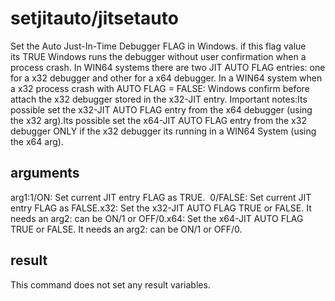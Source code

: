 # setjitauto/jitsetauto

Set the Auto Just-In-Time Debugger FLAG in Windows. if this flag value its TRUE Windows runs the debugger without user confirmation when a process crash. In WIN64 systems there are two JIT AUTO FLAG entries: one for a x32 debugger and other for a x64 debugger. In a WIN64 system when a x32 process crash with AUTO FLAG = FALSE: Windows confirm before attach the x32 debugger stored in the x32-JIT entry. Important notes:Its possible set the x32-JIT   AUTO FLAG entry from the x64 debugger (using the x32 arg).Its possible set the x64-JIT   AUTO FLAG entry from the x32 debugger ONLY if the x32   debugger its running in a WIN64 System (using the x64 arg).

## arguments

arg1:1/ON: Set current JIT entry FLAG as     TRUE.  0/FALSE: Set current JIT entry FLAG as     FALSE.x32: Set the x32-JIT AUTO FLAG     TRUE or FALSE. It needs an arg2: can be ON/1 or OFF/0.x64: Set the x64-JIT AUTO FLAG     TRUE or FALSE. It needs an arg2: can be ON/1 or OFF/0.

## result

This command does not set any result variables.

